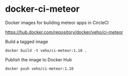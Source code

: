# docker-ci-meteor
Docker images for building meteor apps in CircleCI

https://hub.docker.com/repository/docker/veho/ci-meteor

Build a tagged image
```
docker build -t veho/ci-meteor:1.10 .
```

Publish the image to Docker Hub
```
docker push veho/ci-meteor:1.10
```